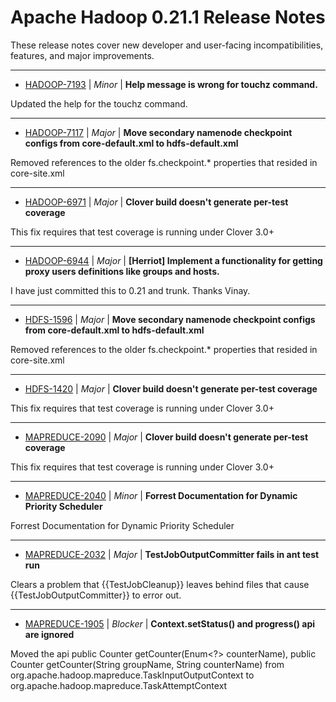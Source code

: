 
<!---
# Licensed to the Apache Software Foundation (ASF) under one
# or more contributor license agreements.  See the NOTICE file
# distributed with this work for additional information
# regarding copyright ownership.  The ASF licenses this file
# to you under the Apache License, Version 2.0 (the
# "License"); you may not use this file except in compliance
# with the License.  You may obtain a copy of the License at
#
#     http://www.apache.org/licenses/LICENSE-2.0
#
# Unless required by applicable law or agreed to in writing, software
# distributed under the License is distributed on an "AS IS" BASIS,
# WITHOUT WARRANTIES OR CONDITIONS OF ANY KIND, either express or implied.
# See the License for the specific language governing permissions and
# limitations under the License.
-->
# Apache Hadoop  0.21.1 Release Notes

These release notes cover new developer and user-facing incompatibilities, features, and major improvements.


---

* [HADOOP-7193](https://issues.apache.org/jira/browse/HADOOP-7193) | *Minor* | **Help message is wrong for touchz command.**

Updated the help for the touchz command.


---

* [HADOOP-7117](https://issues.apache.org/jira/browse/HADOOP-7117) | *Major* | **Move secondary namenode checkpoint configs from core-default.xml to hdfs-default.xml**

Removed references to the older fs.checkpoint.\* properties that resided in core-site.xml


---

* [HADOOP-6971](https://issues.apache.org/jira/browse/HADOOP-6971) | *Major* | **Clover build doesn't generate per-test coverage**

This fix requires that test coverage is running under Clover 3.0+


---

* [HADOOP-6944](https://issues.apache.org/jira/browse/HADOOP-6944) | *Major* | **[Herriot] Implement a functionality for getting proxy users definitions like groups and hosts.**

I have just committed this to 0.21 and trunk. Thanks Vinay.


---

* [HDFS-1596](https://issues.apache.org/jira/browse/HDFS-1596) | *Major* | **Move secondary namenode checkpoint configs from core-default.xml to hdfs-default.xml**

Removed references to the older fs.checkpoint.\* properties that resided in core-site.xml


---

* [HDFS-1420](https://issues.apache.org/jira/browse/HDFS-1420) | *Major* | **Clover build doesn't generate per-test coverage**

This fix requires that test coverage is running under Clover 3.0+


---

* [MAPREDUCE-2090](https://issues.apache.org/jira/browse/MAPREDUCE-2090) | *Major* | **Clover build doesn't generate per-test coverage**

This fix requires that test coverage is running under Clover 3.0+


---

* [MAPREDUCE-2040](https://issues.apache.org/jira/browse/MAPREDUCE-2040) | *Minor* | **Forrest Documentation for Dynamic Priority Scheduler**

Forrest Documentation for Dynamic Priority Scheduler


---

* [MAPREDUCE-2032](https://issues.apache.org/jira/browse/MAPREDUCE-2032) | *Major* | **TestJobOutputCommitter fails in ant test run**

Clears a problem that {{TestJobCleanup}} leaves behind files that cause {{TestJobOutputCommitter}} to error out.


---

* [MAPREDUCE-1905](https://issues.apache.org/jira/browse/MAPREDUCE-1905) | *Blocker* | **Context.setStatus() and progress() api are ignored**

Moved the api public Counter getCounter(Enum\<?\> counterName), public Counter getCounter(String groupName, String counterName) from org.apache.hadoop.mapreduce.TaskInputOutputContext to org.apache.hadoop.mapreduce.TaskAttemptContext



